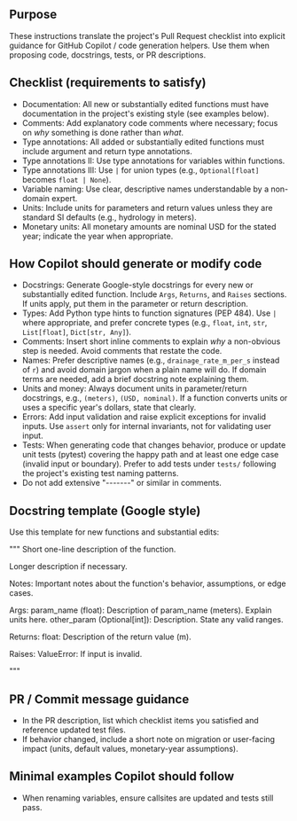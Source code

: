 ## Purpose

These instructions translate the project's Pull Request checklist into explicit guidance for GitHub Copilot / code generation helpers. Use them when proposing code, docstrings, tests, or PR descriptions.

## Checklist (requirements to satisfy)
- Documentation: All new or substantially edited functions must have documentation in the project's existing style (see examples below).
- Comments: Add explanatory code comments where necessary; focus on *why* something is done rather than *what*.
- Type annotations: All added or substantially edited functions must include argument and return type annotations.
- Type annotations II: Use type annotations for variables within functions.
- Type annotations III: Use `|` for union types (e.g., `Optional[float]` becomes `float | None`).
- Variable naming: Use clear, descriptive names understandable by a non-domain expert.
- Units: Include units for parameters and return values unless they are standard SI defaults (e.g., hydrology in meters).
- Monetary units: All monetary amounts are nominal USD for the stated year; indicate the year when appropriate.

## How Copilot should generate or modify code

- Docstrings: Generate Google-style docstrings for every new or substantially edited function. Include `Args`, `Returns`, and `Raises` sections. If units apply, put them in the parameter or return description.
- Types: Add Python type hints to function signatures (PEP 484). Use `|` where appropriate, and prefer concrete types (e.g., `float`, `int`, `str`, `List[float]`, `Dict[str, Any]`).
- Comments: Insert short inline comments to explain *why* a non-obvious step is needed. Avoid comments that restate the code.
- Names: Prefer descriptive names (e.g., `drainage_rate_m_per_s` instead of `r`) and avoid domain jargon when a plain name will do. If domain terms are needed, add a brief docstring note explaining them.
- Units and money: Always document units in parameter/return docstrings, e.g., `(meters)`, `(USD, nominal)`. If a function converts units or uses a specific year's dollars, state that clearly.
- Errors: Add input validation and raise explicit exceptions for invalid inputs. Use `assert` only for internal invariants, not for validating user input.
- Tests: When generating code that changes behavior, produce or update unit tests (pytest) covering the happy path and at least one edge case (invalid input or boundary). Prefer to add tests under `tests/` following the project's existing test naming patterns.
- Do not add extensive "-------" or similar in comments.

## Docstring template (Google style)

Use this template for new functions and substantial edits:

"""
Short one-line description of the function.

Longer description if necessary.

Notes:
    Important notes about the function's behavior, assumptions, or edge cases.

Args:
	param_name (float): Description of param_name (meters). Explain units here.
	other_param (Optional[int]): Description. State any valid ranges.

Returns:
	float: Description of the return value (m).

Raises:
	ValueError: If input is invalid.

"""

## PR / Commit message guidance

- In the PR description, list which checklist items you satisfied and reference updated test files.
- If behavior changed, include a short note on migration or user-facing impact (units, default values, monetary-year assumptions).

## Minimal examples Copilot should follow

- When renaming variables, ensure callsites are updated and tests still pass.

